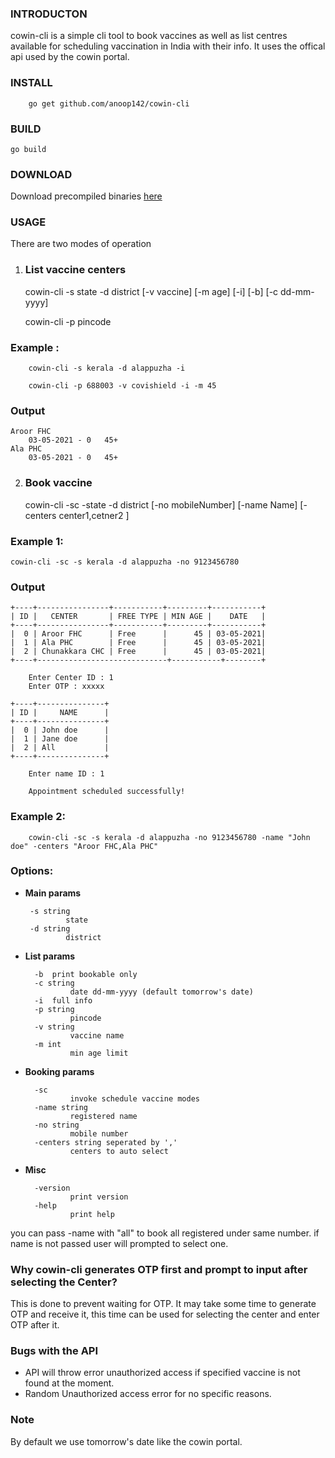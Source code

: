 ### INTRODUCTON
cowin-cli is a simple cli tool to book vaccines as well as list centres available for scheduling vaccination  in India with their info. It uses the offical  api used by the cowin portal.

### INSTALL
        go get github.com/anoop142/cowin-cli


### BUILD

    go build

### DOWNLOAD
Download precompiled binaries [here](https://github.com/anoop142/cowin-cli/releases)


### USAGE

There are two modes of operation

1. ### List vaccine centers

    cowin-cli -s state -d district [-v vaccine] [-m age] [-i] [-b] [-c dd-mm-yyyy]

    cowin-cli -p pincode


### Example :
        
        cowin-cli -s kerala -d alappuzha -i

        cowin-cli -p 688003 -v covishield -i -m 45
### Output
        
    Aroor FHC
        03-05-2021 - 0   45+
    Ala PHC
        03-05-2021 - 0   45+
    
2. ### Book vaccine
 
    
     cowin-cli -sc -state -d district [-no mobileNumber] [-name Name] [-centers center1,cetner2 ]

### Example 1:

    cowin-cli -sc -s kerala -d alappuzha -no 9123456780
### Output
    +----+----------------+-----------+---------+-----------+
    | ID |   CENTER       | FREE TYPE | MIN AGE |    DATE   |
    +----+----------------+-----------+---------+-----------+
    |  0 | Aroor FHC      | Free      |      45 | 03-05-2021|
    |  1 | Ala PHC        | Free      |      45 | 03-05-2021|
    |  2 | Chunakkara CHC | Free      |      45 | 03-05-2021|
    +----+-----------------------------+-----------+--------+

        Enter Center ID : 1
        Enter OTP : xxxxx

    +----+---------------+
    | ID |     NAME      |
    +----+---------------+
    |  0 | John doe      |
    |  1 | Jane doe      |
    |  2 | All           |
    +----+---------------+

        Enter name ID : 1

        Appointment scheduled successfully!

### Example 2:

        cowin-cli -sc -s kerala -d alappuzha -no 9123456780 -name "John doe" -centers "Aroor FHC,Ala PHC"

### Options:
 * **Main params**
        
        -s string
                state
        -d string
                district
   
* **List params**

        -b	print bookable only
        -c string
                date dd-mm-yyyy (default tomorrow's date)
        -i	full info
        -p string
                pincode
        -v string
                vaccine name
        -m int
                min age limit
   
* **Booking params**

        -sc
                invoke schedule vaccine modes
        -name string
                registered name
        -no string
                mobile number
        -centers string seperated by ','
                centers to auto select
        
* **Misc**

        -version
                print version
        -help 
                print help

you can pass -name with "all" to book all registered under same number.
if name is not passed user will prompted to select one.

### Why cowin-cli generates  OTP first and prompt to input after selecting the Center?
This is done to prevent waiting for OTP. It  may take some time to generate OTP and receive it, this time can be used for selecting the center and enter OTP after it.

### Bugs with the API
* API will throw error unauthorized access if specified vaccine is not found at the moment.
* Random Unauthorized access error for no specific reasons.

### Note
By default we use tomorrow's date like the cowin portal.

